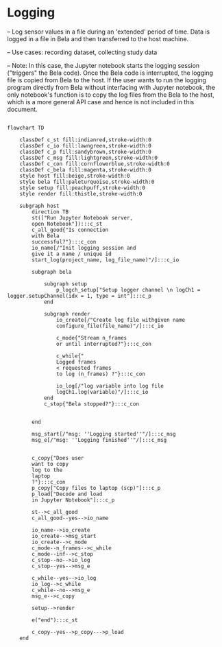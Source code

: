 # Logging 
– Log sensor values in a file during an 'extended' period of time. Data is logged in a file in Bela and then transferred to the host machine. 

– Use cases: recording dataset, collecting study data

– Note: In this case, the Jupyter notebook starts the logging session ("triggers" the Bela code). Once the Bela code is interrupted, the logging file is copied from Bela to the host. If the user wants to run the logging program directly from Bela without interfacing with Jupyter notebook, the only notebook's function is to copy the log files from the Bela to the host, which is a more general API case and hence is not included in this document.

```mermaid

flowchart TD

	classDef c_st fill:indianred,stroke-width:0
	classDef c_io fill:lawngreen,stroke-width:0
	classDef c_p fill:sandybrown,stroke-width:0
	classDef c_msg fill:lightgreen,stroke-width:0
	classDef c_con fill:cornflowerblue,stroke-width:0
	classDef c_bela fill:magenta,stroke-width:0
	style host fill:beige,stroke-width:0
	style bela fill:paleturquoise,stroke-width:0
	style setup fill:peachpuff,stroke-width:0
	style render fill:thistle,stroke-width:0

	subgraph host
		direction TB
		st(["Run Jupyter Notebook server, 
		open Notebook"]):::c_st
		c_all_good{"Is connection 
		with Bela 
		successful?"}:::c_con
		io_name[/"Init logging session and
		give it a name / unique id
		start_log(project_name, log_file_name)"/]:::c_io

		subgraph bela

			subgraph setup
				p_logch_setup["Setup logger channel \n logCh1 = logger.setupChannel(idx = 1, type = int"]:::c_p
			end

			subgraph render
				io_create[/"Create log file withgiven name 
				configure_file(file_name)"/]:::c_io

				c_mode{"Stream n_frames 
				or until interrupted?"}:::c_con

				c_while{" 
				Logged frames 
				< requested frames 
				to log (n_frames) ?"}:::c_con
		
				io_log[/"log variable into log file
				logCh1.log(variable)"/]:::c_io
			end
			c_stop{"Bela stopped?"}:::c_con

			
		end

		msg_start[/"msg: ''Logging started''"/]:::c_msg
		msg_e[/"msg: ''Logging finished''"/]:::c_msg


		c_copy{"Does user 
		want to copy 
		log to the 
		laptop
		?"}:::c_con
		p_copy["Copy files to laptop (scp)"]:::c_p
		p_load["Decode and load 
		in Jupyter Notebook"]:::c_p

		st-->c_all_good
		c_all_good--yes-->io_name

		io_name-->io_create
		io_create-->msg_start
		io_create-->c_mode
		c_mode--n_frames-->c_while
		c_mode--inf-->c_stop
		c_stop--no-->io_log
		c_stop--yes-->msg_e

		c_while--yes-->io_log
		io_log-->c_while
		c_while--no-->msg_e
		msg_e-->c_copy

		setup-->render
	
		e("end"):::c_st
		
		c_copy--yes-->p_copy--->p_load
	end
```

